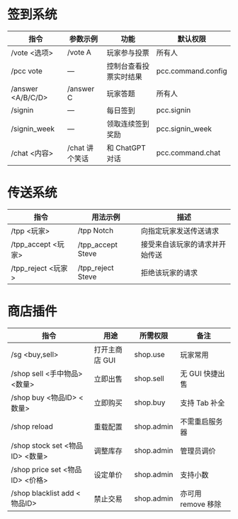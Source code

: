 # 签到系统

指令 | 参数示例 | 功能 | 默认权限
-- | -- | -- | --
/vote <选项> | /vote A | 玩家参与投票 | 所有人
/pcc vote | — | 控制台查看投票实时结果 | pcc.command.config
/answer <A/B/C/D> | /answer C | 玩家答题 | 所有人
/signin | — | 每日签到 | pcc.signin
/signin_week | — | 领取连续签到奖励 | pcc.signin_week
/chat <内容> | /chat 讲个笑话 | 和 ChatGPT 对话 | pcc.command.chat


# 传送系统
指令 | 用法示例 | 描述 
-- | -- | -- 
/tpp <玩家> | /tpp Notch | 向指定玩家发送传送请求 
/tpp_accept <玩家> | /tpp_accept Steve | 接受来自该玩家的请求并开始传送
/tpp_reject <玩家> | /tpp_reject Steve | 拒绝该玩家的请求

# 商店插件
指令 | 用途 | 所需权限 | 备注
-- | -- | -- | --
/sg <buy,sell>| 打开主商店 GUI | shop.use | 玩家常用
/shop sell <手中物品> <数量> | 立即出售 | shop.sell | 无 GUI 快捷出售
/shop buy <物品ID> <数量> | 立即购买 | shop.buy | 支持 Tab 补全
/shop reload | 重载配置 | shop.admin | 不需重启服务器
/shop stock set <物品ID> <数量> | 调整库存 | shop.admin | 管理员调价
/shop price set <物品ID> <价格> | 设定单价 | shop.admin | 支持小数
/shop blacklist add <物品ID> | 禁止交易 | shop.admin | 亦可用 remove 移除


